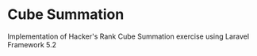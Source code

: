 # Cube Summation 
Implementation of Hacker's Rank Cube Summation exercise using Laravel Framework 5.2
